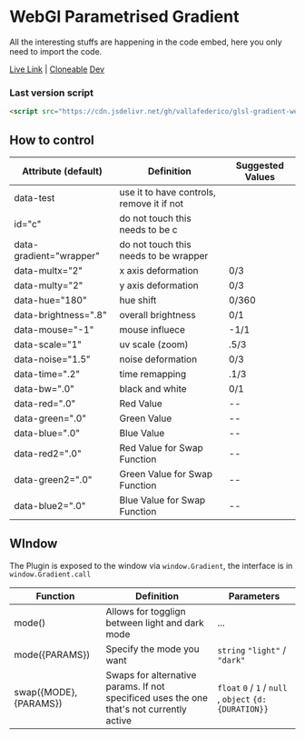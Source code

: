 # WebGl Parametrised Gradient

All the interesting stuffs are happening in the code embed, here you only need to import the code.

[Live Link](https://webgl-glsl-gradient.webflow.io/) | [Cloneable](#)
[Dev](https://webflow.com/design/webgl-glsl-gradient)

### Last version script

```html
<script src="https://cdn.jsdelivr.net/gh/vallafederico/glsl-gradient-webflow@master/lib/gradient.01.js"></script>
```

## How to control

| Attribute (default)     | Definition                                | Suggested Values |
| ----------------------- | ----------------------------------------- | ---------------- |
| data-test               | use it to have controls, remove it if not |
| id="c"                  | do not touch this needs to be c           |                  |
| data-gradient="wrapper" | do not touch this needs to be wrapper     |                  |
| data-multx="2"          | x axis deformation                        | 0/3              |
| data-multy="2"          | y axis deformation                        | 0/3              |
| data-hue="180"          | hue shift                                 | 0/360            |
| data-brightness=".8"    | overall brightness                        | 0/1              |
| data-mouse="-1"         | mouse influece                            | -1/1             |
| data-scale="1"          | uv scale (zoom)                           | .5/3             |
| data-noise="1.5"        | noise deformation                         | 0/3              |
| data-time=".2"          | time remapping                            | .1/3             |
| data-bw=".0"            | black and white                           | 0/1              |
| data-red=".0"           | Red Value                                 | --               |
| data-green=".0"         | Green Value                               | --               |
| data-blue=".0"          | Blue Value                                | --               |
| data-red2=".0"          | Red Value for Swap Function               | --               |
| data-green2=".0"        | Green Value for Swap Function             | --               |
| data-blue2=".0"         | Blue Value for Swap Function              | --               |

## WIndow

The Plugin is exposed to the window via `window.Gradient`, the interface is in `window.Gradient.call`

| Function               | Definition                                                                               | Parameters                                              |
| ---------------------- | ---------------------------------------------------------------------------------------- | ------------------------------------------------------- |
| mode()                 | Allows for togglign between light and dark mode                                          | ...                                                     |
| mode({PARAMS})         | Specify the mode you want                                                                | `string` `"light"` / `"dark"`                           |
| swap({MODE}, {PARAMS}) | Swaps for alternative params. If not specificed uses the one that's not currently active | `float` `0` / `1` / `null` , `object` `{d: {DURATION}}` |
